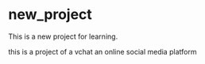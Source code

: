 # new_project
This is a new project for learning.

this is a project of a vchat an online social media platform

